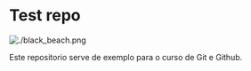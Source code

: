 # Test repo

![./black_beach.png](beach)

Este repositorio serve de exemplo para o curso de Git e Github.